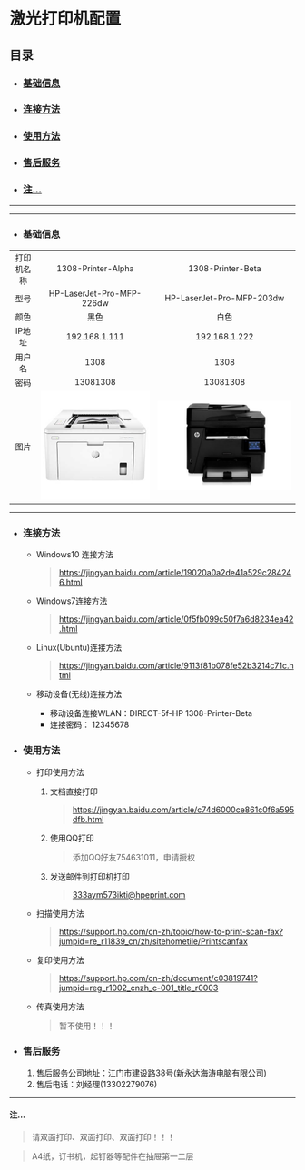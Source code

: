 # 激光打印机配置
## 目录
   
*   ### <a href="#1">基础信息</a>
*   ### <a href="#2">连接方法</a>
*   ### <a href="#3">使用方法</a>
*   ### <a href="#4">售后服务</a>
*   ###  <a href="#5">  注...</a>

<hr>

<hr>

* ### <a id="1">基础信息</a>
|    |    |    |
|  :----:  |  :----:  |  :----:  |
|  打印机名称  |  1308-Printer-Alpha  |  1308-Printer-Beta  |
|  型号  |  HP-LaserJet-Pro-MFP-226dw  |  HP-LaserJet-Pro-MFP-203dw   |
|  颜色  |  黑色   |  白色   |
|  IP地址  |  192.168.1.111   |  192.168.1.222   |
|  用户名  |  1308   |  1308   |
|  密码  |  13081308   |  13081308   |
|  图片  |  ![HP203DW](https://github.com/JinghuiChan/WYU-Lab-1308/blob/master/Pictures/hp203dw.jpg)   |  ![HP226dw](https://github.com/JinghuiChan/WYU-Lab-1308/blob/master/Pictures/hp226dw.jpg)   |

<hr>

* ### <a id="2">连接方法</a>
   
   * Windows10 连接方法
      
      ><a href="https://jingyan.baidu.com/article/19020a0a2de41a529c284246.html" target="_blank">https://jingyan.baidu.com/article/19020a0a2de41a529c284246.html</a>
   * Windows7连接方法
      
      ><a href="https://jingyan.baidu.com/article/0f5fb099c50f7a6d8234ea42.html" target="_blank">https://jingyan.baidu.com/article/0f5fb099c50f7a6d8234ea42.html</a>
   * Linux(Ubuntu)连接方法
      
      ><a href="https://jingyan.baidu.com/article/9113f81b078fe52b3214c71c.html" target="_blank">https://jingyan.baidu.com/article/9113f81b078fe52b3214c71c.html</a>
   * 移动设备(无线)连接方法
      
      * 移动设备连接WLAN：DIRECT-5f-HP 1308-Printer-Beta
      * 连接密码： 12345678
* ### <a id="3">使用方法</a>
   
   * 打印使用方法
      
      1. 文档直接打印
         
         ><a href="https://jingyan.baidu.com/article/c74d6000ce861c0f6a595dfb.html" target="_blank">https://jingyan.baidu.com/article/c74d6000ce861c0f6a595dfb.html</a>
      2. 使用QQ打印
         
         >添加QQ好友754631011，申请授权
      3. 发送邮件到打印机打印
         
         >333aym573ikti@hpeprint.com
   * 扫描使用方法
      
      ><a href="https://support.hp.com/cn-zh/topic/how-to-print-scan-fax?jumpid=re_r11839_cn/zh/sitehometile/Printscanfax" target="_blank">https://support.hp.com/cn-zh/topic/how-to-print-scan-fax?jumpid=re_r11839_cn/zh/sitehometile/Printscanfax</a>
   * 复印使用方法
      
      ><a href="https://support.hp.com/cn-zh/document/c03819741?jumpid=reg_r1002_cnzh_c-001_title_r0003" target="_blank">https://support.hp.com/cn-zh/document/c03819741?jumpid=reg_r1002_cnzh_c-001_title_r0003</a>
   * 传真使用方法
      
      >暂不使用！！！

* ### <a id="4">售后服务</a>
   
   1. 售后服务公司地址：江门市建设路38号(新永达海涛电脑有限公司)
   2. 售后电话：刘经理(13302279076)
<hr>

#### <a id="5">  注...</a>
   >请双面打印、双面打印、双面打印！！！
   
   >A4纸，订书机，起钉器等配件在抽屉第一二层